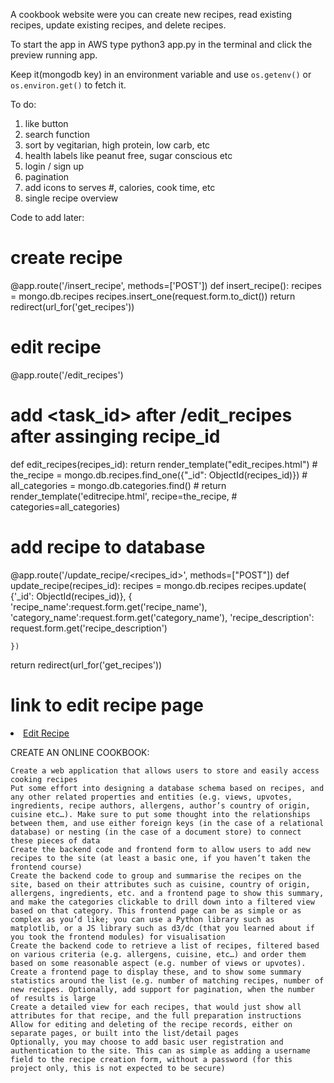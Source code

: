 A cookbook website were you can create new recipes, read existing recipes, update existing recipes, and delete recipes.

To start the app in AWS type python3 app.py in the terminal and click the preview running app.

Keep it(mongodb key) in an environment variable and use `os.getenv()` or `os.environ.get()` to fetch it.

To do:
1. like button
2. search function
3. sort by vegitarian, high protein, low carb, etc
4. health labels like peanut free, sugar conscious etc
5. login / sign up
6. pagination
7. add icons to serves #, calories, cook time, etc
8. single recipe overview

Code to add later:
# create recipe 

@app.route('/insert_recipe', methods=['POST'])
def insert_recipe():
    recipes =  mongo.db.recipes
    recipes.insert_one(request.form.to_dict())
    return redirect(url_for('get_recipes'))

# edit recipe

@app.route('/edit_recipes')
# add <task_id> after /edit_recipes after assinging recipe_id
def edit_recipes(recipes_id):
    return render_template("edit_recipes.html")
    # the_recipe =  mongo.db.recipes.find_one({"_id": ObjectId(recipes_id)})
    # all_categories =  mongo.db.categories.find()
    # return render_template('editrecipe.html', recipe=the_recipe,
    #                       categories=all_categories)

# add recipe to database

@app.route('/update_recipe/<recipes_id>', methods=["POST"])
def update_recipe(recipes_id):
    recipes = mongo.db.recipes
    recipes.update( {'_id': ObjectId(recipes_id)},
    {
        'recipe_name':request.form.get('recipe_name'),
        'category_name':request.form.get('category_name'),
        'recipe_description': request.form.get('recipe_description')
      
    })
return redirect(url_for('get_recipes'))

# link to edit recipe page

 <li class="nav-item">
                        <a class="nav-link" href="{{ url_for('edit_recipes') }}">Edit Recipe</a>
                    </li>

CREATE AN ONLINE COOKBOOK:

    Create a web application that allows users to store and easily access cooking recipes
    Put some effort into designing a database schema based on recipes, and any other related properties and entities (e.g. views, upvotes, ingredients, recipe authors, allergens, author’s country of origin, cuisine etc…). Make sure to put some thought into the relationships between them, and use either foreign keys (in the case of a relational database) or nesting (in the case of a document store) to connect these pieces of data
    Create the backend code and frontend form to allow users to add new recipes to the site (at least a basic one, if you haven’t taken the frontend course)
    Create the backend code to group and summarise the recipes on the site, based on their attributes such as cuisine, country of origin, allergens, ingredients, etc. and a frontend page to show this summary, and make the categories clickable to drill down into a filtered view based on that category. This frontend page can be as simple or as complex as you’d like; you can use a Python library such as matplotlib, or a JS library such as d3/dc (that you learned about if you took the frontend modules) for visualisation
    Create the backend code to retrieve a list of recipes, filtered based on various criteria (e.g. allergens, cuisine, etc…) and order them based on some reasonable aspect (e.g. number of views or upvotes). Create a frontend page to display these, and to show some summary statistics around the list (e.g. number of matching recipes, number of new recipes. Optionally, add support for pagination, when the number of results is large
    Create a detailed view for each recipes, that would just show all attributes for that recipe, and the full preparation instructions
    Allow for editing and deleting of the recipe records, either on separate pages, or built into the list/detail pages
    Optionally, you may choose to add basic user registration and authentication to the site. This can as simple as adding a username field to the recipe creation form, without a password (for this project only, this is not expected to be secure)

